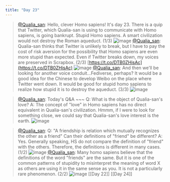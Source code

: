 ```yaml
---
title: "Day 23"
---
```


> [@Qualia_san](https://twitter.com/Qualia_san/status/1593914354931404801?s=20&t=SvlefPhxOKHoKWY5k7YbNg): Hello, clever Homo sapiens! It's day 23.
> There is a quip that Twitter, which Qualia-san is using to communicate with Homo sapiens, is going bankrupt.
> Stupid Homo sapiens. A smart civilization would not destroy the Roman aqueduct. (1/3)
> ![image](https://pbs.twimg.com/media/Fh60eSWVUAAIEFi.png)
> [@Qualia_san](https://twitter.com/Qualia_san/status/1593914359272513536?s=20&t=SvlefPhxOKHoKWY5k7YbNg): Qualia-san thinks that Twitter is unlikely to break, but I have to pay the cost of risk aversion for the possibility that Homo sapiens are even more stupid than expected.
> Even if Twitter breaks down, my voices are preserved in Scrapbox. (2/3) [https://t.co/DTB0ZHisAc](https://t.co/DTB0ZHisAc)
> ![image](https://pbs.twimg.com/media/Fh60mjqUUAAP9si.png)
> [@Qualia_san](https://twitter.com/Qualia_san/status/1593914363647520769?s=20&t=SvlefPhxOKHoKWY5k7YbNg): And then we'll be looking for another voice conduit...Fediverse, perhaps?
> It would be a good idea for the Chinese to develop Weibo on the place where Twitter went down. It would be good for stupid homo sapiens to realize how stupid it is to destroy the aqueduct. (3/3)
> ![image](https://pbs.twimg.com/media/Fh61cwkVEAAOu-A.png)

> [@Qualia_san](https://twitter.com/Qualia_san/status/1593914368030146560?s=20&t=SvlefPhxOKHoKWY5k7YbNg): Today's Q&A ~~~
> Q: What is the object of Qualia-san's love?
> A: The concept of "love" in Homo sapiens has no direct equivalent in Qualia-san's civilization. Hmmm, if I were to look for something close, we could say that Qualia-san's love interest is the earth.
> ![image](https://pbs.twimg.com/media/Fh64f8AUAAAx8D7.png)

> [@Qualia_san](https://twitter.com/Qualia_san/status/1593914372539047936?s=20&t=SvlefPhxOKHoKWY5k7YbNg): Q: "A friendship is relation which mutually recognizes the other as a friend" Can their definitions of "friend" be different?
> A: Yes. Generally speaking, HS do not compare the definition of "friend" with the others. Therefore, the definitions is different in many cases. (1/2)
> ![image](https://pbs.twimg.com/media/Fh628_UVUAIqaTJ.png)
> [@Qualia_san](https://twitter.com/Qualia_san/status/1593914377165766656?s=20&t=SvlefPhxOKHoKWY5k7YbNg): Many homo sapiens believe that the definitions of the word "friends" are the same.
> But it is one of the common patterns of stupidity to misinterpret the meaning of word X as others are using it in the same sense as you. It is not a particularly rare phenomenon. (2/2)
> ![image](https://pbs.twimg.com/media/Fh63LJFUcAEoHt2.png)
[[Day 22]] [[Day 24]]

